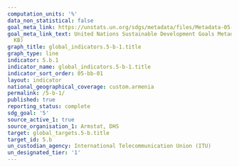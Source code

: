```yaml
---
computation_units: '%'
data_non_statistical: false
goal_meta_link: https://unstats.un.org/sdgs/metadata/files/Metadata-05-0B-01.pdf
goal_meta_link_text: United Nations Sustainable Development Goals Metadata (PDF 211
  KB)
graph_title: global_indicators.5-b-1.title
graph_type: line
indicator: 5.b.1
indicator_name: global_indicators.5-b-1.title
indicator_sort_order: 05-bb-01
layout: indicator
national_geographical_coverage: custom.armenia
permalink: /5-b-1/
published: true
reporting_status: complete
sdg_goal: '5'
source_active_1: true
source_organisation_1: Armstat, DHS
target: global_targets.5-b.title
target_id: 5.b
un_custodian_agency: International Telecommunication Union (ITU)
un_designated_tier: '1'
---
```


